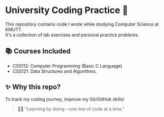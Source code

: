 # University Coding Practice 🚀

This repository contains code I wrote while studying Computer Science at KMUTT.  
It's a collection of lab exercises and personal practice problems.

## 📚 Courses Included

- CSS112: Computer Programming (Basic C Language)
- CSS121: Data Structures and Algorithms.

## ✨ Why this repo?
To track my coding journey, improve my Git/GitHub skills!

> 👨‍💻 "Learning by doing – one line of code at a time."